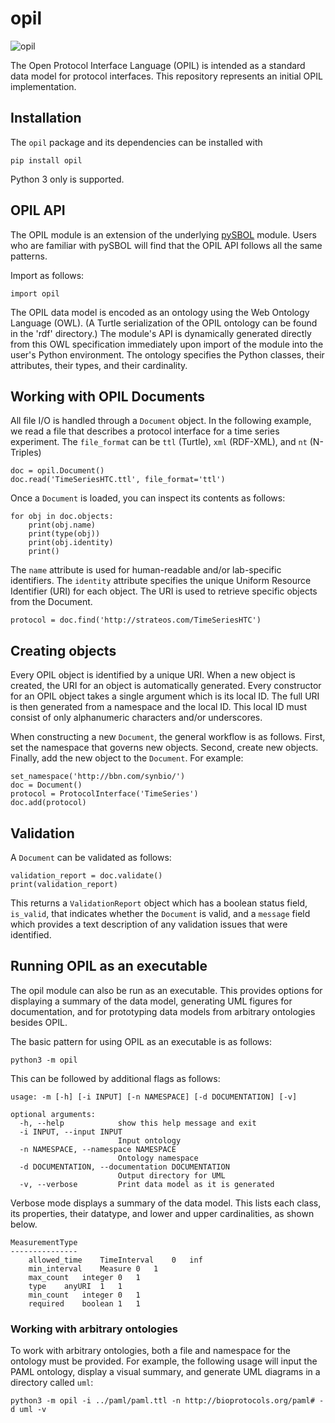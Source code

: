 # opil

![opil](https://github.com/sd2e/opil/workflows/opil/badge.svg?branch=github_actions_ci)

The Open Protocol Interface Language (OPIL) is intended as a standard data model for protocol interfaces. This repository represents an initial OPIL implementation. 

## Installation
The  `opil` package and its dependencies can be installed with
```
pip install opil
```
Python 3 only is supported.

## OPIL API

The OPIL module is an extension of the underlying [pySBOL](https://github.com/SynBioDex/pySBOL3) module. Users who are familiar with pySBOL will find that the OPIL API follows all the same patterns.

Import as follows:

```
import opil
```

The OPIL data model is encoded as an ontology using the Web Ontology Language (OWL). (A Turtle serialization of the OPIL ontology can be found in the 'rdf' directory.) The module's API is dynamically generated directly from this OWL specification immediately upon import of the module into the user's Python environment. The ontology specifies the Python classes, their attributes, their types, and their cardinality.

## Working with OPIL Documents

All file I/O is handled through a `Document` object. In the following example, we read a file that describes a protocol interface for a time series experiment. The `file_format` can be `ttl` (Turtle), `xml` (RDF-XML), and `nt` (N-Triples) 

```
doc = opil.Document()
doc.read('TimeSeriesHTC.ttl', file_format='ttl')
```

Once a `Document` is loaded, you can inspect its contents as follows:

```
for obj in doc.objects:
    print(obj.name)
    print(type(obj))
    print(obj.identity)
    print()
```

The `name` attribute is used for human-readable and/or lab-specific identifiers. The `identity` attribute specifies the unique Uniform Resource Identifier (URI) for each object. The URI is used to retrieve specific objects from the Document.

```
protocol = doc.find('http://strateos.com/TimeSeriesHTC')
```

## Creating objects

Every OPIL object is identified by a unique URI. When a new object is created, the URI for an object is automatically generated. Every constructor for an OPIL object takes a single argument which is its local ID. The full URI is then generated from a namespace and the local ID. This local ID must consist of only alphanumeric characters and/or underscores.

When constructing a new `Document`, the general workflow is as follows. First, set the namespace that governs new objects. Second, create new objects. Finally, add the new object to the `Document`.  For example:

```
set_namespace('http://bbn.com/synbio/')
doc = Document()
protocol = ProtocolInterface('TimeSeries')
doc.add(protocol)
```

## Validation

A `Document` can be validated as follows:

```
validation_report = doc.validate()
print(validation_report)
```

This returns a `ValidationReport` object which has a boolean status field, `is_valid`, that indicates whether the `Document` is valid, and a `message` field which provides a text description of any validation issues that were identified.

## Running OPIL as an executable

The opil module can also be run as an executable. This provides options for displaying a summary of the data model, generating UML figures for documentation, and for prototyping data models from arbitrary ontologies besides OPIL.

The basic pattern for using OPIL as an executable is as follows: 
```
python3 -m opil
```

This can be followed by additional flags as follows:
```
usage: -m [-h] [-i INPUT] [-n NAMESPACE] [-d DOCUMENTATION] [-v]

optional arguments:
  -h, --help            show this help message and exit
  -i INPUT, --input INPUT
                        Input ontology
  -n NAMESPACE, --namespace NAMESPACE
                        Ontology namespace
  -d DOCUMENTATION, --documentation DOCUMENTATION
                        Output directory for UML
  -v, --verbose         Print data model as it is generated
```

Verbose mode displays a summary of the data model. This lists each class, its properties, their datatype, and lower and upper cardinalities, as shown below.

```
MeasurementType
---------------
	allowed_time	TimeInterval	0	inf
	min_interval	Measure	0	1
	max_count	integer	0	1
	type	anyURI	1	1
	min_count	integer	0	1
	required	boolean	1	1
```

### Working with arbitrary ontologies

To work with arbitrary ontologies, both a file and namespace for the ontology must be provided. For example, the following usage will input the PAML ontology, display a visual summary, and generate UML diagrams in a directory called `uml`:

```
python3 -m opil -i ../paml/paml.ttl -n http://bioprotocols.org/paml# -d uml -v
```
